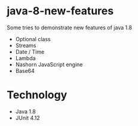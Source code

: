 # java-8-new-features
Some tries to demonstrate new features of java 1.8
* Optional class
* Streams
* Date / Time
* Lambda
* Nashorn JavaScript engine
* Base64

# Technology
* Java 1.8
* JUnit 4.12
